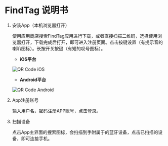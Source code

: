 # FindTag 说明书

1. 安装App（本机浏览器打开）

   使用应用商店搜索FindTag应用进行下载，或者直接扫描二维码，选择使用浏览器打开，下载完成后打开，即可进入注册页面。点击按键设置（有提示音的喇叭图标）。长按开关按键（有短的叹号图标）。

   - **iOS平台**
   
   ![QR Code iOS](<insert IOS QR code link here>)
   
   - **Android平台**
   
   ![QR Code Android](<insert Android QR code link here>)

2. App注册账号
   
   输入用户名，密码注册APP账号，点击登录。

3. 扫描设备
   
   点击App主界面的搜索图标，会扫描到手附属于的蓝牙设备，点击已扫描的设备，即可连接手机。